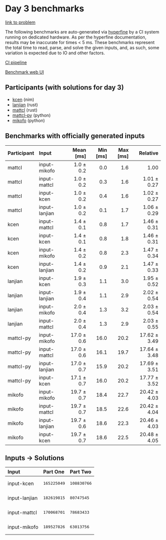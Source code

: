 # Day 3 benchmarks

[link to problem](https://adventofcode.com/2024/day/3)

The following benchmarks are auto-generated via
[hyperfine](https://github.com/sharkdp/hyperfine) by a CI system running on
dedicated hardware. As per the hyperfine documentation, results may be
inaccurate for times < 5 ms. These benchmarks represent the total time to read,
parse, and solve the given inputs, and, as such, some variation is expected due
to IO and other factors.

[CI pipeline](http://ci.papercode.net:8080/teams/main/pipelines/aoc2024)

[Benchmark web UI](https://aoc.ancalagon.black)


## Participants (with solutions for day 3)

- [kcen](https://github.com/kcen/aoc2024) (nim)
- [lanjian](https://github.com/lanjian/aoc-2024) (rust)
- [mattcl](https://github.com/mattcl/aoc2024) (rust)
- [mattcl-py](https://github.com/mattcl/aoc2024-py) (python)
- [mikofo](https://github.com/mikofo/aoc2024) (python)


## Benchmarks with officially generated inputs

| Participant | Input | Mean [ms] | Min [ms] | Max [ms] | Relative |
|:---|:---|---:|---:|---:|---:|
| mattcl | input-mikofo | 1.0 ± 0.2 | 0.0 | 1.6 | 1.00 |
| mattcl | input-mattcl | 1.0 ± 0.2 | 0.3 | 1.6 | 1.01 ± 0.27 |
| mattcl | input-kcen | 1.0 ± 0.2 | 0.4 | 1.6 | 1.02 ± 0.27 |
| mattcl | input-lanjian | 1.0 ± 0.2 | 0.1 | 1.7 | 1.06 ± 0.29 |
| kcen | input-mattcl | 1.4 ± 0.1 | 0.8 | 1.7 | 1.46 ± 0.31 |
| kcen | input-kcen | 1.4 ± 0.1 | 0.8 | 1.8 | 1.46 ± 0.31 |
| kcen | input-mikofo | 1.4 ± 0.2 | 0.8 | 2.3 | 1.47 ± 0.34 |
| kcen | input-lanjian | 1.4 ± 0.2 | 0.9 | 2.1 | 1.47 ± 0.33 |
| lanjian | input-kcen | 1.9 ± 0.3 | 1.1 | 3.0 | 1.95 ± 0.52 |
| lanjian | input-lanjian | 1.9 ± 0.4 | 1.1 | 2.9 | 2.02 ± 0.54 |
| lanjian | input-mikofo | 2.0 ± 0.4 | 1.3 | 3.2 | 2.03 ± 0.54 |
| lanjian | input-mattcl | 2.0 ± 0.4 | 1.3 | 2.9 | 2.03 ± 0.55 |
| mattcl-py | input-mikofo | 17.0 ± 0.6 | 16.0 | 20.2 | 17.62 ± 3.49 |
| mattcl-py | input-mattcl | 17.0 ± 0.6 | 16.1 | 19.7 | 17.64 ± 3.48 |
| mattcl-py | input-lanjian | 17.0 ± 0.7 | 15.9 | 20.2 | 17.69 ± 3.51 |
| mattcl-py | input-kcen | 17.1 ± 0.7 | 16.0 | 20.2 | 17.77 ± 3.52 |
| mikofo | input-mikofo | 19.7 ± 0.7 | 18.4 | 22.7 | 20.42 ± 4.03 |
| mikofo | input-mattcl | 19.7 ± 0.7 | 18.5 | 22.6 | 20.42 ± 4.04 |
| mikofo | input-lanjian | 19.7 ± 0.6 | 18.6 | 22.3 | 20.46 ± 4.03 |
| mikofo | input-kcen | 19.7 ± 0.7 | 18.6 | 22.5 | 20.48 ± 4.05 |


## Inputs -> Solutions

| Input | Part One | Part Two |
|:---|:---|:---|
|input-kcen|<pre>165225049</pre>|<pre>108830766</pre>|
|input-lanjian|<pre>182619815</pre>|<pre>80747545</pre>|
|input-mattcl|<pre>170068701</pre>|<pre>78683433</pre>|
|input-mikofo|<pre>189527826</pre>|<pre>63013756</pre>|